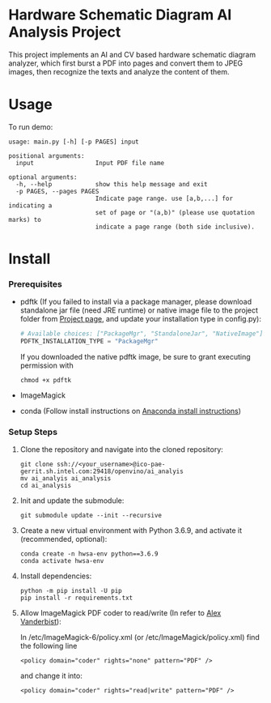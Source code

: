Hardware Schematic Diagram AI Analysis Project
====================================================

This project implements an AI and CV based hardware schematic diagram analyzer,
which first burst a PDF into pages and convert them to JPEG images, then recognize
the texts and analyze the content of them.

# Usage


To run demo:

```
usage: main.py [-h] [-p PAGES] input

positional arguments:
  input                 Input PDF file name

optional arguments:
  -h, --help            show this help message and exit
  -p PAGES, --pages PAGES
                        Indicate page range. use [a,b,...] for indicating a
                        set of page or "(a,b)" (please use quotation marks) to
                        indicate a page range (both side inclusive).
```

# Install

### Prerequisites

* pdftk (If you failed to install via a package manager, please download
standalone jar file (need JRE runtime) or native image file to the project folder from
[Project page](https://gitlab.com/pdftk-java/pdftk), and update your
installation type in config.py):
    ```python
    # Available choices: ["PackageMgr", "StandaloneJar", "NativeImage"]
    PDFTK_INSTALLATION_TYPE = "PackageMgr"
    ```
    If you downloaded the native pdftk image, be sure to grant executing permission with
    ```
    chmod +x pdftk
    ```
* ImageMagick

* conda (Follow install instructions on 
[Anaconda install instructions](https://docs.anaconda.com/anaconda/install/))

### Setup Steps

1. Clone the repository and navigate into the cloned repository:
    ```
    git clone ssh://<your_username>@ico-pae-gerrit.sh.intel.com:29418/openvino/ai_analyis
    mv ai_analyis ai_analysis
    cd ai_analysis
    ```

2. Init and update the submodule:
    ```
    git submodule update --init --recursive
    ```

3. Create a new virtual environment with Python 3.6.9, and activate it (recommended, optional):
    ```
    conda create -n hwsa-env python==3.6.9
    conda activate hwsa-env
    ```

4. Install dependencies:
    ```
    python -m pip install -U pip
    pip install -r requirements.txt 
    ```

5. Allow ImageMagick PDF coder to read/write (In refer to [Alex Vanderbist](https://alexvanderbist.com/2018/fixing-imagick-error-unauthorized/)):

    In /etc/ImageMagick-6/policy.xml (or /etc/ImageMagick/policy.xml) find the following line
    ```
    <policy domain="coder" rights="none" pattern="PDF" />
    ```
    and change it into:
    ```
    <policy domain="coder" rights="read|write" pattern="PDF" />
    ```